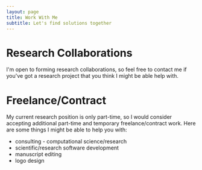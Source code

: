 ```yaml
---
layout: page
title: Work With Me
subtitle: Let's find solutions together
---
```


# Research Collaborations

I'm open to forming research collaborations, so feel free to contact me if you've got a research project that you think I might be able help with.

# Freelance/Contract

My current research position is only part-time, so I would consider accepting additional part-time and temporary freelance/contract work. Here are some things I might be able to help you with:
  * consulting - computational science/research
  * scientific/research software development
  * manuscript editing
  * logo design
